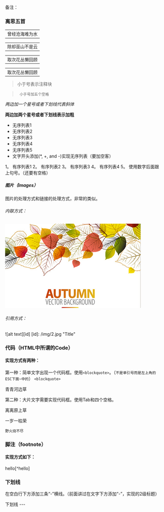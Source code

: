 备注：

 ### 离思五首

<table>
    <tr>
         <td>曾经沧海难为水</td>
     </tr> 
</table>
 
<table>
    <tr>
         <td>除却巫山不是云</td>
     </tr> 
</table> 

<table>
    <tr>
         <td>取次花丛懒回顾</td>
     </tr> 
</table>   

<table>
    <tr>
         <td>取次花丛懒回顾</td>
     </tr> 
</table>
        
>小于号表示注释块

>      小于号加五个空格

*两边加一个星号或者下划线代表斜体*

__两边加两个星号或者下划线表示加粗__

* 无序列表1
* 无序列表2
* 无序列表3
* 无序列表4
* 无序列表5
* 文字开头添加(*, +, and -)实现无序列表（要加空客）

1。 有序列表1
2。 有序列表2
3。 有序列表3
4。 有序列表4
5。 使用数字后面跟上句号。（还要有空格）

##### 图片（Images）
图片的处理方式和链接的处理方式，非常的类似。
###### 内联方式：
![alt text](/img/1.jpg "Title")
###### 引用方式：

![alt text][id] 
[id]: /img/2.jpg "Title"

### 代码（HTML中所谓的Code）
#### 实现方式有两种：
第一种：简单文字出现一个代码框。使用`<blockquote>`。（`不是单引号而是左上角的ESC下面~中的`）
`<blockquote>` <p>青青河边草</p>
第二种：大片文字需要实现代码框。使用Tab和四个空格。
<Tab>    <p>离离原上草</p>
         <p>一岁一枯荣</p>

<code>野火烧不尽</code>

### 脚注（footnote）
#### 实现方式如下：
hello[^hello]

### 下划线
在空白行下方添加三条“-”横线。（前面讲过在文字下方添加“-”，实现的2级标题）

下划线 ---

